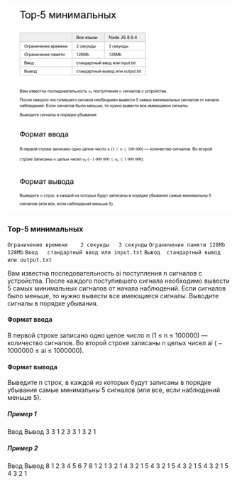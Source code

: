 ![Топ-5 минимальных](./res/top-5-min.png)

### Top-5 минимальных

`Ограничение времени	2 секунды	3 секунды`
`Ограничение памяти	128Mb	128Mb`
`Ввод	стандартный ввод или input.txt`
`Вывод	стандартный вывод или output.txt`

Вам известна последовательность ai поступления n сигналов с устройства.
После каждого поступившего сигнала необходимо вывести 5 самых минимальных сигналов от начала наблюдений. Если сигналов было меньше, то нужно вывести все имеющиеся сигналы.
Выводите сигналы в порядке убывания.

#### Формат ввода

В первой строке записано одно целое число n (1 ≤ n ≤ 100000) — количество сигналов. Во второй строке записаны n целых чисел ai ( − 1000000 ≤ ai ≤ 1000000).

#### Формат вывода

Выведите n строк, в каждой из которых будут записаны в порядке убывания самые минимальны 5 сигналов (или все, если наблюдений меньше 5).

##### Пример 1

Ввод	Вывод
3
3 1 2
3
3 1
3 2 1

##### Пример 2

Ввод	Вывод
8
1 2 3 4 5 6 7 8
1
2 1
3 2 1
4 3 2 1
5 4 3 2 1
5 4 3 2 1
5 4 3 2 1
5 4 3 2 1
